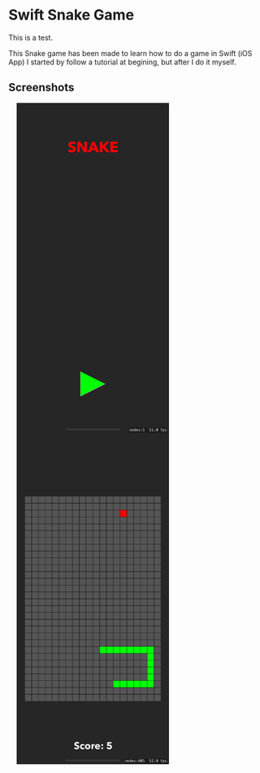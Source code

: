 # Swift Snake Game

This is a test.

This Snake game has been made to learn how to do a game in Swift (iOS App)
I started by follow a tutorial at begining, but after I do it myself.

## Screenshots

<img src="https://raw.githubusercontent.com/Pyozer/Swift-Snake-Game/master/screenshots/menu.png" width="300" alt="Menu View" align="left" hspace="16">


<img src="https://raw.githubusercontent.com/Pyozer/Swift-Snake-Game/master/screenshots/game.png" width="300" alt="Game View" align="left" hspace="16">
